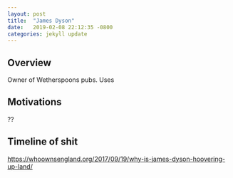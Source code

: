 ```yaml
---
layout: post
title:  "James Dyson"
date:   2019-02-08 22:12:35 -0800
categories: jekyll update
---
```

## Overview
Owner of Wetherspoons pubs. Uses 

## Motivations
??
## Timeline of shit





https://whoownsengland.org/2017/09/19/why-is-james-dyson-hoovering-up-land/